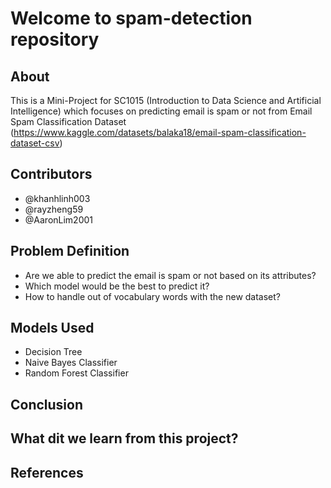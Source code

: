 # Welcome to spam-detection repository

## About 
This is a Mini-Project for SC1015 (Introduction to Data Science and Artificial Intelligence) which focuses on predicting email is spam or not from Email Spam Classification Dataset (https://www.kaggle.com/datasets/balaka18/email-spam-classification-dataset-csv)


## Contributors
- @khanhlinh003
- @rayzheng59
- @AaronLim2001

## Problem Definition 
- Are we able to predict the email is spam or not based on its attributes?
- Which model would be the best to predict it?
- How to handle out of vocabulary words with the new dataset?

## Models Used 
- Decision Tree
- Naive Bayes Classifier
- Random Forest Classifier

## Conclusion 

## What dit we learn from this project?

## References 
